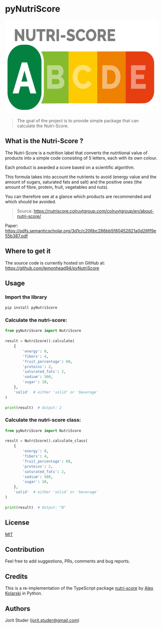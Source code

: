 # pyNutriScore

<p align="center">
  <img width="568" height="307" src="https://raw.githubusercontent.com/lemonhead94/pyNutriScore/main/assets/images/nutri-score-logo.png" alt="Nutri Score logo">
</p>

> The goal of the project is to provide simple package that can calculate the Nutri-Score.

## What is the Nutri-Score ?

The Nutri-Score is a nutrition label that converts the nutritional value of products into a simple code consisting of 5 letters, each with its own colour.

Each product is awarded a score based on a scientific algorithm.

This formula takes into account the nutrients to avoid (energy value and the amount of sugars, saturated fats and salt) and the positive ones (the amount of fibre, protein, fruit, vegetables and nuts).

You can therefore see at a glance which products are recommended and which should be avoided.

> Source: <https://nutriscore.colruytgroup.com/colruytgroup/en/about-nutri-score/>

Paper: <https://pdfs.semanticscholar.org/3d1c/c206bc286bb5f80452821a0d26ff9e55b387.pdf>

## Where to get it
The source code is currently hosted on GitHub at:
https://github.com/lemonhead94/pyNutriScore

## Usage

### Import the library

```sh
pip install pyNutriScore
```

### Calculate the nutri-score:

```python
from pyNutriScore import NutriScore

result = NutriScore().calculate(
    {
        'energy': 0,
        'fibers': 4,
        'fruit_percentage': 60,
        'proteins': 2,
        'saturated_fats': 2,
        'sodium': 500,
        'sugar': 10,
    },
    'solid'  # either 'solid' or 'beverage'
)

print(result)  # Output: 2
```

### Calculate the nutri-score class:

```python
from pyNutriScore import NutriScore

result = NutriScore().calculate_class(
    {
        'energy': 0,
        'fibers': 4,
        'fruit_percentage': 60,
        'proteins': 2,
        'saturated_fats': 2,
        'sodium': 500,
        'sugar': 10,
    },
    'solid'  # either 'solid' or 'beverage'
)

print(result)  # Output: "B"
```

## License
[MIT](LICENSE)

## Contribution

Feel free to add suggestions, PRs, comments and bug reports.

## Credits
This is a re-implementation of the TypeScript package [nutri-score](https://github.com/food-nutrients/nutri-score/) by [Alex Kolarski](aleks.rk@gmail.com) in Python.

## Authors

Jorit Studer (jorit.studer@gmail.com)